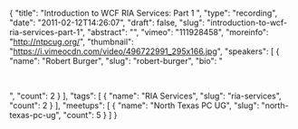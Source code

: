 {
  "title": "Introduction to WCF RIA Services: Part 1 ",
  "type": "recording",
  "date": "2011-02-12T14:26:07",
  "draft": false,
  "slug": "introduction-to-wcf-ria-services-part-1",
  "abstract": "",
  "vimeo": "111928458",
  "moreinfo": "http://ntpcug.org/",
  "thumbnail": "https://i.vimeocdn.com/video/496722991_295x166.jpg",
  "speakers": [
    {
      "name": "Robert Burger",
      "slug": "robert-burger",
      "bio": "<p>&nbsp;</p>",
      "count": 2
    }
  ],
  "tags": [
    {
      "name": "RIA Services",
      "slug": "ria-services",
      "count": 2
    }
  ],
  "meetups": [
    {
      "name": "North Texas PC UG",
      "slug": "north-texas-pc-ug",
      "count": 5
    }
  ]
}